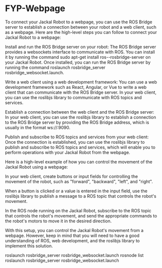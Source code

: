 # FYP-Webpage
To connect your Jackal Robot to a webpage, you can use the ROS Bridge server to establish a connection between your robot and a web client, such as a webpage. Here are the high-level steps you can follow to connect your Jackal Robot to a webpage:

Install and run the ROS Bridge server on your robot: The ROS Bridge server provides a websockets interface to communicate with ROS. You can install it by running the command sudo apt-get install ros-<ros-version>-rosbridge-server on your Jackal Robot. Once installed, you can run the ROS Bridge server by running the command roslaunch rosbridge_server rosbridge_websocket.launch.

Write a web client using a web development framework: You can use a web development framework such as React, Angular, or Vue to write a web client that can communicate with the ROS Bridge server. In your web client, you can use the roslibjs library to communicate with ROS topics and services.

Establish a connection between the web client and the ROS Bridge server: In your web client, you can use the roslibjs library to establish a connection to the ROS Bridge server by providing the ROS Bridge address, which is usually in the format ws://<robot-ip>:9090.

Publish and subscribe to ROS topics and services from your web client: Once the connection is established, you can use the roslibjs library to publish and subscribe to ROS topics and services, which will enable you to perform operations with your Jackal Robot from the webpage.

Here is a high-level example of how you can control the movement of the Jackal Robot using a webpage:

In your web client, create buttons or input fields for controlling the movement of the robot, such as "forward", "backward", "left", and "right".

When a button is clicked or a value is entered in the input field, use the roslibjs library to publish a message to a ROS topic that controls the robot's movement.

In the ROS node running on the Jackal Robot, subscribe to the ROS topic that controls the robot's movement, and send the appropriate commands to the robot's motors to move it in the desired direction.

With this setup, you can control the Jackal Robot's movement from a webpage. However, keep in mind that you will need to have a good understanding of ROS, web development, and the roslibjs library to implement this solution.


roslaunch rosbridge_server rosbridge_websocket.launch
rosnode list
roslaunch rosbridge_server rosbridge_websocket.launch
